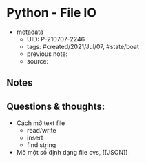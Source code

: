 # Python - File IO

- metadata
	- UID: P-210707-2246
	- tags: #created/2021/Jul/07, #state/boat 
	- previous note: 
	- source: 

## Notes

## Questions & thoughts:
- Cách mở text file
	- read/write
	- insert
	- find string
- Mở một số định dạng file cvs, [[JSON]]
